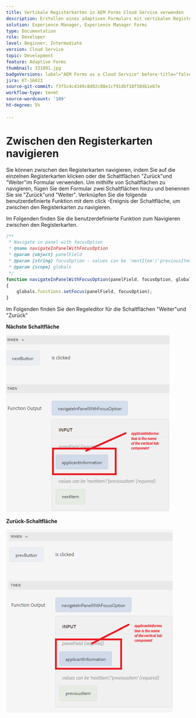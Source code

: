 ```yaml
---
title: Vertikale Registerkarten in AEM Forms Cloud Service verwenden
description: Erstellen eines adaptiven Formulars mit vertikalen Registerkarten
solution: Experience Manager, Experience Manager Forms
type: Documentation
role: Developer
level: Beginner, Intermediate
version: Cloud Service
topic: Development
feature: Adaptive Forms
thumbnail: 331891.jpg
badgeVersions: label="AEM Forms as a Cloud Service" before-title="false"
jira: KT-16023
source-git-commit: f3f5c4c4349c8d02c88e1cf91dbf18f58db1e67e
workflow-type: tm+mt
source-wordcount: '109'
ht-degree: 5%

---
```


# Zwischen den Registerkarten navigieren

Sie können zwischen den Registerkarten navigieren, indem Sie auf die einzelnen Registerkarten klicken oder die Schaltflächen &quot;Zurück&quot;und &quot;Weiter&quot;im Formular verwenden.
Um mithilfe von Schaltflächen zu navigieren, fügen Sie dem Formular zwei Schaltflächen hinzu und benennen Sie sie &quot;Zurück&quot;und &quot;Weiter&quot;. Verknüpfen Sie die folgende benutzerdefinierte Funktion mit dem click -Ereignis der Schaltfläche, um zwischen den Registerkarten zu navigieren.

Im Folgenden finden Sie die benutzerdefinierte Funktion zum Navigieren zwischen den Registerkarten.



```javascript
/**
 * Navigate in panel with focusOption
 * @name navigateInPanelWithFocusOption
 * @param {object} panelField
 * @param {string} focusOption - values can be 'nextItem'/'previousItem'
 * @param {scope} globals
 */
function navigateInPanelWithFocusOption(panelField, focusOption, globals)
{
    globals.functions.setFocus(panelField, focusOption);
}
```

Im Folgenden finden Sie den Regeleditor für die Schaltflächen &quot;Weiter&quot;und &quot;Zurück&quot;

**Nächste Schaltfläche**

![next-button](assets/next-button.png)

**Zurück-Schaltfläche**

![prev-button](assets/prev-button.png)

